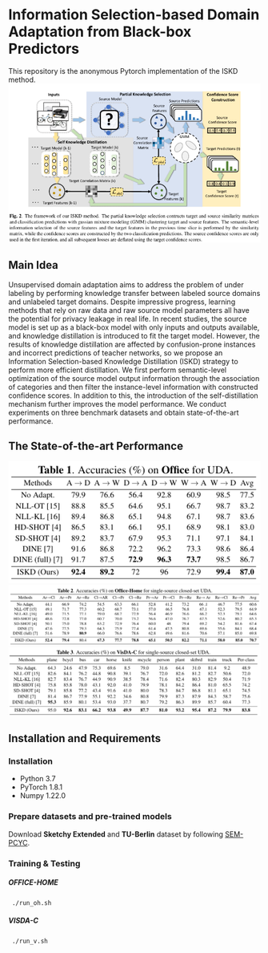 # Information Selection-based Domain Adaptation from Black-box Predictors
This repository is the anonymous Pytorch implementation of the ISKD method.
![Alternative text](./image/framework.png)
## Main Idea
Unsupervised domain adaptation aims to address the problem of under labeling by performing knowledge transfer between labeled source domains and unlabeled target domains.
Despite impressive progress, learning methods that rely on raw data and raw source model parameters all have the potential for privacy leakage in real life.
In recent studies, the source model is set up as a black-box model with only inputs and outputs available, and knowledge distillation is introduced to fit the target model.
However, the results of knowledge distillation are affected by confusion-prone instances and incorrect predictions of teacher networks, so we propose an Information Selection-based Knowledge Distillation (ISKD) strategy to perform more efficient distillation. 
We first perform semantic-level optimization of the source model output information through the association of categories and then filter the instance-level information with constructed confidence scores. In addition to this, the introduction of the self-distillation mechanism further improves the model performance. We conduct experiments on three benchmark datasets and obtain state-of-the-art performance.
## The State-of-the-art Performance
![Alternative text](./image/office.png)
![Alternative text](./image/officehome.png)
![Alternative text](./image/visdac.png)

## Installation and Requirements

### Installation

- Python 3.7
- PyTorch 1.8.1
- Numpy 1.22.0

### Prepare datasets and pre-trained models
Download **Sketchy Extended** and **TU-Berlin** dataset by following [SEM-PCYC](https://github.com/AnjanDutta/sem-pcyc).

### Training & Testing
##### OFFICE-HOME 
     ./run_oh.sh
      
##### VISDA-C
     ./run_v.sh
 
